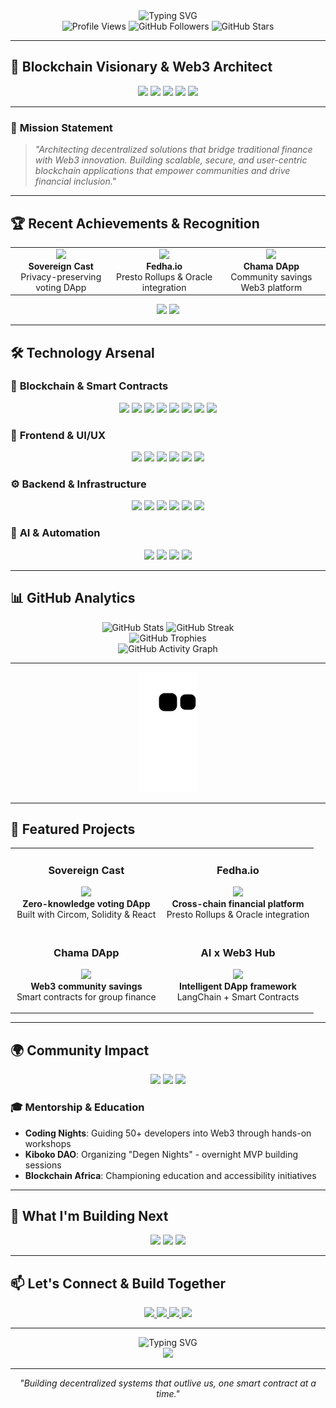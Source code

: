 <div align="center">
  <img src="https://readme-typing-svg.herokuapp.com?font=Fira+Code&weight=500&size=28&pause=1400&color=00D4FF&center=true&vCenter=true&width=900&height=160&lines=Hello%2C+I'm+Gethsun+Misesi;Web3+%26+Blockchain+Architect;Building+the+Future+of+DeFi;Biotech-rooted+Innovator+bridging+Science+and+Code;Hackathon+Winner+crafting+scalable+Web3+dApps;Advocating+for+Blockchain+Adoption+in+Africa" alt="Typing SVG" />
</div>

<div align="center">
  <img src="https://komarev.com/ghpvc/?username=gethsun1&style=flat-square&color=00D4FF" alt="Profile Views" />
  <img src="https://img.shields.io/github/followers/gethsun1?style=flat-square&color=00D4FF" alt="GitHub Followers" />
  <img src="https://img.shields.io/github/stars/gethsun1?style=flat-square&color=00D4FF" alt="GitHub Stars" />
</div>

---

## 🚀 **Blockchain Visionary & Web3 Architect**

<div align="center">
  <img src="https://img.shields.io/badge/Web3-Builder-00D4FF?style=for-the-badge&logo=ethereum&logoColor=white" />
  <img src="https://img.shields.io/badge/DeFi-Architect-FF6B6B?style=for-the-badge&logo=bitcoin&logoColor=white" />
  <img src="https://img.shields.io/badge/Smart-Contracts-4ECDC4?style=for-the-badge&logo=solidity&logoColor=white" />
  <img src="https://img.shields.io/badge/AI-Integration-45B7D1?style=for-the-badge&logo=openai&logoColor=white" />
  <img src="https://img.shields.io/badge/Hackathon-Winner-FFD93D?style=for-the-badge&logo=hackclub&logoColor=black" />
</div>

---

### 🎯 **Mission Statement**
> *"Architecting decentralized solutions that bridge traditional finance with Web3 innovation. Building scalable, secure, and user-centric blockchain applications that empower communities and drive financial inclusion."*

---

## 🏆 **Recent Achievements & Recognition**

<div align="center">
  <table>
    <tr>
      <td align="center">
        <img src="https://img.shields.io/badge/HackSecret_2024-1st_Place-FFD700?style=for-the-badge&logo=trophy" />
        <br><strong>Sovereign Cast</strong><br>Privacy-preserving voting DApp
      </td>
      <td align="center">
        <img src="https://img.shields.io/badge/Scaling_Web3-2nd_Place-C0C0C0?style=for-the-badge&logo=trophy" />
        <br><strong>Fedha.io</strong><br>Presto Rollups & Oracle integration
      </td>
      <td align="center">
        <img src="https://img.shields.io/badge/Open_Economy-2nd_Place-C0C0C0?style=for-the-badge&logo=trophy" />
        <br><strong>Chama DApp</strong><br>Community savings Web3 platform
      </td>
    </tr>
  </table>
</div>

<div align="center">
  <img src="https://img.shields.io/badge/Encode_Club_AI_Bootcamp-Graduate-00D4FF?style=for-the-badge&logo=graduation-cap" />
  <img src="https://img.shields.io/badge/Web3_AI_Hackathon-Participant-FF6B6B?style=for-the-badge&logo=robot" />
</div>

---

## 🛠️ **Technology Arsenal**

### 🔗 **Blockchain & Smart Contracts**
<div align="center">
  <img src="https://img.shields.io/badge/Solidity-363636?style=for-the-badge&logo=solidity&logoColor=white" />
  <img src="https://img.shields.io/badge/Rust-000000?style=for-the-badge&logo=rust&logoColor=white" />
  <img src="https://img.shields.io/badge/Move-4A90E2?style=for-the-badge&logo=move&logoColor=white" />
  <img src="https://img.shields.io/badge/Sway-00D4FF?style=for-the-badge&logo=sway&logoColor=white" />
  <img src="https://img.shields.io/badge/Solana-3A0CA3?style=for-the-badge&logo=solana&logoColor=white" />
  <img src="https://img.shields.io/badge/Ethereum-3C3C3D?style=for-the-badge&logo=ethereum&logoColor=white" />
  <img src="https://img.shields.io/badge/Polygon-8247E5?style=for-the-badge&logo=polygon&logoColor=white" />
  <img src="https://img.shields.io/badge/Arbitrum-28A0F0?style=for-the-badge&logo=arbitrum&logoColor=white" />
</div>

### 🎨 **Frontend & UI/UX**
<div align="center">
  <img src="https://img.shields.io/badge/React-20232A?style=for-the-badge&logo=react&logoColor=61DAFB" />
  <img src="https://img.shields.io/badge/Next.js-000000?style=for-the-badge&logo=next.js&logoColor=white" />
  <img src="https://img.shields.io/badge/Vue.js-4FC08D?style=for-the-badge&logo=vue.js&logoColor=white" />
  <img src="https://img.shields.io/badge/TypeScript-3178C6?style=for-the-badge&logo=typescript&logoColor=white" />
  <img src="https://img.shields.io/badge/Tailwind_CSS-38B2AC?style=for-the-badge&logo=tailwind-css&logoColor=white" />
  <img src="https://img.shields.io/badge/Chakra_UI-319795?style=for-the-badge&logo=chakra-ui&logoColor=white" />
</div>

### ⚙️ **Backend & Infrastructure**
<div align="center">
  <img src="https://img.shields.io/badge/Node.js-43853D?style=for-the-badge&logo=node.js&logoColor=white" />
  <img src="https://img.shields.io/badge/Python-3776AB?style=for-the-badge&logo=python&logoColor=white" />
  <img src="https://img.shields.io/badge/Django-092E20?style=for-the-badge&logo=django&logoColor=white" />
  <img src="https://img.shields.io/badge/FastAPI-009688?style=for-the-badge&logo=fastapi&logoColor=white" />
  <img src="https://img.shields.io/badge/PostgreSQL-316192?style=for-the-badge&logo=postgresql&logoColor=white" />
  <img src="https://img.shields.io/badge/MongoDB-4EA94B?style=for-the-badge&logo=mongodb&logoColor=white" />
</div>

### 🤖 **AI & Automation**
<div align="center">
  <img src="https://img.shields.io/badge/OpenAI-412991?style=for-the-badge&logo=openai&logoColor=white" />
  <img src="https://img.shields.io/badge/TensorFlow-FF6F00?style=for-the-badge&logo=tensorflow&logoColor=white" />
  <img src="https://img.shields.io/badge/PyTorch-EE4C2C?style=for-the-badge&logo=pytorch&logoColor=white" />
  <img src="https://img.shields.io/badge/LangChain-00FF00?style=for-the-badge&logo=langchain&logoColor=black" />
</div>

---

## 📊 **GitHub Analytics**

<div align="center">
  <img src="https://github-readme-stats.vercel.app/api?username=gethsun1&show_icons=true&theme=tokyonight&hide_border=true&bg_color=0D1117&title_color=00D4FF&text_color=FFFFFF&icon_color=00D4FF" alt="GitHub Stats" />
  <img src="https://github-readme-streak-stats.herokuapp.com/?user=gethsun1&theme=tokyonight&hide_border=true&background=0D1117&stroke=00D4FF&ring=00D4FF&fire=FF6B6B&currStreakNum=FFFFFF&sideNums=FFFFFF&currStreakLabel=00D4FF&sideLabels=00D4FF&dates=FFFFFF" alt="GitHub Streak" />
</div>

<div align="center">
  <img src="https://github-profile-trophy.vercel.app/?username=gethsun1&theme=tokyonight&no-frame=true&no-bg=true&margin-w=4&margin-h=4&rank=SECRET,SSS,SS,S,AAA&title=MultiLanguage,Stars,Commits,Repositories" alt="GitHub Trophies" />
</div>

<div align="center">
  <img src="https://github-readme-activity-graph.vercel.app/graph?username=gethsun1&theme=tokyo-night&hide_border=true&bg_color=0D1117&color=00D4FF&line=FF6B6B&point=FFFFFF&area=true&area_color=00D4FF&area_alpha=0.1" alt="GitHub Activity Graph" />
</div>

---



<div align="center">
  <img src="https://github.com/gethsun1/gethsun1/blob/output/github-contribution-grid-snake-dark.svg" alt="Contribution Snake" />
</div>

<!-- Alternative: External snake service (if above doesn't work) -->
<!-- 
<div align="center">
  <img src="https://raw.githubusercontent.com/gethsun1/gethsun1/output/github-contribution-grid-snake-dark.svg" alt="Contribution Snake" />
</div>
-->



---

## 🌟 **Featured Projects**

<div align="center">
  <table>
    <tr>
      <td width="50%">
        <h3 align="center"><b>Sovereign Cast</b></h3>
        <p align="center">
          <a href="#" target="_blank">
            <img src="https://img.shields.io/badge/Privacy-Preserving-00D4FF?style=for-the-badge&logo=shield-check" />
          </a>
          <br>
          <strong>Zero-knowledge voting DApp</strong><br>
          Built with Circom, Solidity & React
        </p>
      </td>
      <td width="50%">
        <h3 align="center"><b>Fedha.io</b></h3>
        <p align="center">
          <a href="#" target="_blank">
            <img src="https://img.shields.io/badge/DeFi-Platform-FF6B6B?style=for-the-badge&logo=ethereum" />
          </a>
          <br>
          <strong>Cross-chain financial platform</strong><br>
          Presto Rollups & Oracle integration
        </p>
      </td>
    </tr>
    <tr>
      <td width="50%">
        <h3 align="center"><b>Chama DApp</b></h3>
        <p align="center">
          <a href="#" target="_blank">
            <img src="https://img.shields.io/badge/Community-Savings-4ECDC4?style=for-the-badge&logo=users" />
          </a>
          <br>
          <strong>Web3 community savings</strong><br>
          Smart contracts for group finance
        </p>
      </td>
      <td width="50%">
        <h3 align="center"><b>AI x Web3 Hub</b></h3>
        <p align="center">
          <a href="#" target="_blank">
            <img src="https://img.shields.io/badge/AI-Integration-45B7D1?style=for-the-badge&logo=robot" />
          </a>
          <br>
          <strong>Intelligent DApp framework</strong><br>
          LangChain + Smart Contracts
        </p>
      </td>
    </tr>
  </table>
</div>

---

## 🌍 **Community Impact**

<div align="center">
  <img src="https://img.shields.io/badge/Coding_Nights-Mentor-00D4FF?style=for-the-badge&logo=code" />
  <img src="https://img.shields.io/badge/Kiboko_DAO-Organizer-FF6B6B?style=for-the-badge&logo=users" />
  <img src="https://img.shields.io/badge/Africa_Web3-Advocate-4ECDC4?style=for-the-badge&logo=globe" />
</div>

### 🎓 **Mentorship & Education**
- **Coding Nights**: Guiding 50+ developers into Web3 through hands-on workshops
- **Kiboko DAO**: Organizing "Degen Nights" - overnight MVP building sessions
- **Blockchain Africa**: Championing education and accessibility initiatives

---

## 🚀 **What I'm Building Next**

<div align="center">
  <img src="https://img.shields.io/badge/Cross_Chain-DEX-00D4FF?style=for-the-badge&logo=ethereum" />
  <img src="https://img.shields.io/badge/AI_Powered-DeFi-FF6B6B?style=for-the-badge&logo=robot" />
  <img src="https://img.shields.io/badge/Zero_Knowledge-Identity-4ECDC4?style=for-the-badge&logo=shield" />
</div>

---

## 📫 **Let's Connect & Build Together**

<div align="center">
  <a href="mailto:gethsun09@gmail.com">
    <img src="https://img.shields.io/badge/Email-D14836?style=for-the-badge&logo=gmail&logoColor=white" />
  </a>
  <a href="https://linkedin.com/in/gethsunmisesi">
    <img src="https://img.shields.io/badge/LinkedIn-0077B5?style=for-the-badge&logo=linkedin&logoColor=white" />
  </a>
  <a href="https://twitter.com/gethsun1__">
    <img src="https://img.shields.io/badge/Twitter-1DA1F2?style=for-the-badge&logo=twitter&logoColor=white" />
  </a>
  <a href="https://t.me/gethsun">
    <img src="https://img.shields.io/badge/Telegram-2CA5E0?style=for-the-badge&logo=telegram&logoColor=white" />
  </a>
</div>

---

<div align="center">
  <img src="https://readme-typing-svg.herokuapp.com?font=Fira+Code&weight=500&size=20&pause=2000&color=00D4FF&center=true&vCenter=true&width=600&height=50&lines=Ready+to+revolutionize+Web3%3F;Let's+build+the+future+together!;Code+is+the+canvas%2C+decentralization+is+the+art" alt="Typing SVG" />
</div>

<div align="center">
  <img src="https://img.shields.io/badge/Status-Available_for_Collaboration-00D4FF?style=for-the-badge&logo=github" />
</div>

---

<div align="center">
  <em>"Building decentralized systems that outlive us, one smart contract at a time."</em>
</div>
